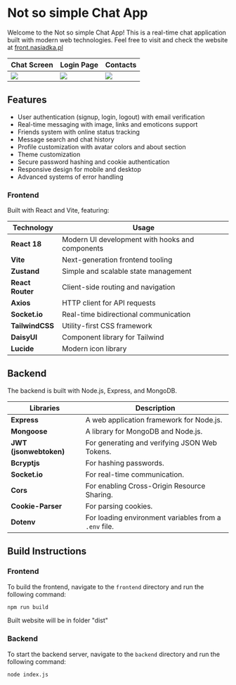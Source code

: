 # Not so simple Chat App

Welcome to the Not so simple Chat App! This is a real-time chat application built with modern web technologies. Feel free to visit and check the website at [front.nasiadka.pl](https://front.nasiadka.pl/)

| Chat Screen | Login Page | Contacts |
| - | - | - |
| ![](https://nasiadka.pl/projects/SimpleChat/chat.png) | ![](https://nasiadka.pl/projects/SimpleChat/login.png) | ![](https://nasiadka.pl/projects/SimpleChat/contacts.png) |

## Features

- User authentication (signup, login, logout) with email verification
- Real-time messaging with image, links and emoticons support
- Friends system with online status tracking
- Message search and chat history
- Profile customization with avatar colors and about section
- Theme customization
- Secure password hashing and cookie authentication
- Responsive design for mobile and desktop
- Advanced systems of error handling


### Frontend
Built with React and Vite, featuring:

| Technology        | Usage                                            |
|-------------------|--------------------------------------------------|
| **React 18**      | Modern UI development with hooks and components  |
| **Vite**          | Next-generation frontend tooling                 |
| **Zustand**       | Simple and scalable state management             |
| **React Router**  | Client-side routing and navigation               |
| **Axios**         | HTTP client for API requests                     |
| **Socket.io**     | Real-time bidirectional communication            |
| **TailwindCSS**   | Utility-first CSS framework                      |
| **DaisyUI**       | Component library for Tailwind                   |
| **Lucide**        | Modern icon library                              |

## Backend

The backend is built with Node.js, Express, and MongoDB.

| Libraries          | Description                                       |
|--------------------|---------------------------------------------------|
| **Express**        | A web application framework for Node.js.          |
| **Mongoose**       | A library for MongoDB and Node.js.                |
| **JWT (jsonwebtoken)** | For generating and verifying JSON Web Tokens. |
| **Bcryptjs**       | For hashing passwords.                            |
| **Socket.io**      | For real-time communication.                      |
| **Cors**           | For enabling Cross-Origin Resource Sharing.       |
| **Cookie-Parser**  | For parsing cookies.                              |
| **Dotenv**         | For loading environment variables from a `.env` file. |


## Build Instructions

### Frontend

To build the frontend, navigate to the `frontend` directory and run the following command:

```sh
npm run build
```

Built website will be in folder "dist"


### Backend

To start the backend server, navigate to the `backend` directory and run the following command:

```sh
node index.js
```